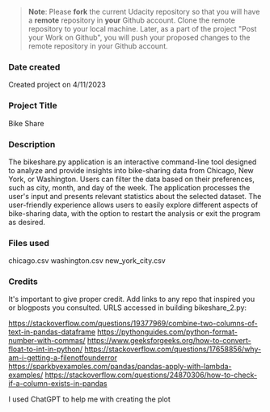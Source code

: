 >**Note**: Please **fork** the current Udacity repository so that you will have a **remote** repository in **your** Github account. Clone the remote repository to your local machine. Later, as a part of the project "Post your Work on Github", you will push your proposed changes to the remote repository in your Github account.

### Date created
Created project on 4/11/2023

### Project Title
Bike Share

### Description
The bikeshare.py application is an interactive command-line tool designed to analyze and provide insights into bike-sharing data from Chicago, New York, or Washington. Users can filter the data based on their preferences, such as city, month, and day of the week. The application processes the user's input and presents relevant statistics about the selected dataset. The user-friendly experience allows users to easily explore different aspects of bike-sharing data, with the option to restart the analysis or exit the program as desired.

### Files used
chicago.csv
washington.csv
new_york_city.csv

### Credits
It's important to give proper credit. Add links to any repo that inspired you or blogposts you consulted.
URLS accessed in building bikeshare_2.py:

https://stackoverflow.com/questions/19377969/combine-two-columns-of-text-in-pandas-dataframe
https://pythonguides.com/python-format-number-with-commas/
https://www.geeksforgeeks.org/how-to-convert-float-to-int-in-python/
https://stackoverflow.com/questions/17658856/why-am-i-getting-a-filenotfounderror
https://sparkbyexamples.com/pandas/pandas-apply-with-lambda-examples/
https://stackoverflow.com/questions/24870306/how-to-check-if-a-column-exists-in-pandas

I used ChatGPT to help me with creating the plot

